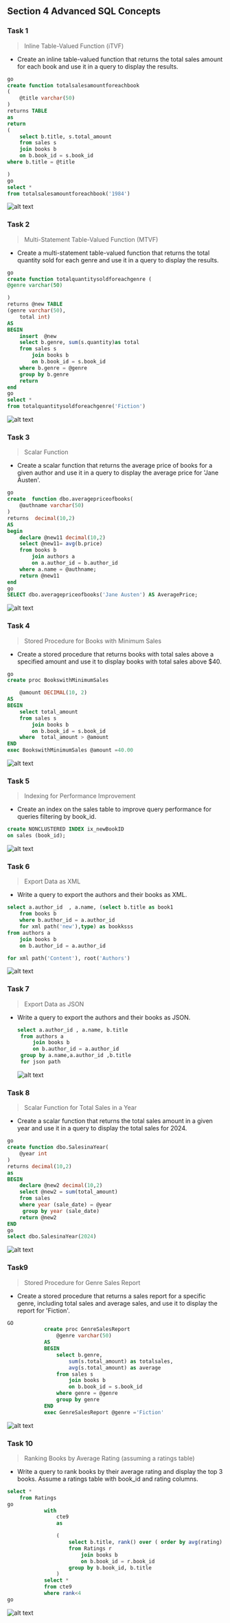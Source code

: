 ## Section 4 Advanced SQL Concepts

### Task 1

> Inline Table-Valued Function (iTVF)

- Create an inline table-valued function that returns the total sales amount for each book and use it in a query to display the results.

```sql
go
create function totalsalesamountforeachbook
(
    @title varchar(50)
)
returns TABLE
as
return
(
    select b.title, s.total_amount
    from sales s
    join books b
    on b.book_id = s.book_id
where b.title = @title

)
go
select *
from totalsalesamountforeachbook('1984')
```

![alt text](image-28.png)

### Task 2

> Multi-Statement Table-Valued Function (MTVF)

- Create a multi-statement table-valued function that returns the total quantity sold for each genre and use it in a query to display the results.

```sql
go
create function totalquantitysoldforeachgenre (
@genre varchar(50)

)
returns @new TABLE
(genre varchar(50),
    total int)
AS
BEGIN
    insert  @new
    select b.genre, sum(s.quantity)as total
    from sales s
        join books b
        on b.book_id = s.book_id
    where b.genre = @genre
    group by b.genre
    return
end
go
select *
from totalquantitysoldforeachgenre('Fiction')
```

![alt text](image-29.png)

### Task 3

> Scalar Function

- Create a scalar function that returns the average price of books for a given author and use it in a query to display the average price for 'Jane Austen'.

```sql
go
create  function dbo.averagepriceofbooks(
    @authname varchar(50)
)
returns  decimal(10,2)
AS
begin
    declare @new11 decimal(10,2)
    select @new11= avg(b.price)
    from books b
        join authors a
        on a.author_id = b.author_id
    where a.name = @authname;
    return @new11
end
go
SELECT dbo.averagepriceofbooks('Jane Austen') AS AveragePrice;
```

![alt text](image-30.png)

### Task 4

> Stored Procedure for Books with Minimum Sales

- Create a stored procedure that returns books with total sales above a specified amount and use it to display books with total sales above $40.

```sql
go
create proc BookswithMinimumSales

    @amount DECIMAL(10, 2)
AS
BEGIN
    select total_amount
    from sales s
        join books b
        on b.book_id = s.book_id
    where  total_amount > @amount
END
exec BookswithMinimumSales @amount =40.00
```

![alt text](image-31.png)

### Task 5

> Indexing for Performance Improvement

- Create an index on the sales table to improve query performance for queries filtering by book_id.

```sql
create NONCLUSTERED INDEX ix_newBookID
on sales (book_id);
```

![alt text](image-32.png)

### Task 6

> Export Data as XML

- Write a query to export the authors and their books as XML.

```sql
select a.author_id  , a.name, (select b.title as book1
    from books b
    where b.author_id = a.author_id
    for xml path('new'),type) as bookksss
from authors a
    join books b
    on b.author_id = a.author_id

for xml path('Content'), root('Authors')
```

![alt text](image-33.png)

### Task 7

> Export Data as JSON

- Write a query to export the authors and their books as JSON.
  ```sql
  select a.author_id , a.name, b.title
   from authors a
       join books b
       on b.author_id = a.author_id
   group by a.name,a.author_id ,b.title
   for json path
  ```
  ![alt text](image-37.png)

### Task 8

> Scalar Function for Total Sales in a Year

- Create a scalar function that returns the total sales amount in a given year and use it in a query to display the total sales for 2024.

```sql
go
create function dbo.SalesinaYear(
    @year int
)
returns decimal(10,2)
as
BEGIN
    declare @new2 decimal(10,2)
    select @new2 = sum(total_amount)
    from sales
    where year (sale_date) = @year
     group by year (sale_date)
    return @new2
END
go
select dbo.SalesinaYear(2024)
```

![alt text](image-34.png)

### Task9

> Stored Procedure for Genre Sales Report

- Create a stored procedure that returns a sales report for a specific genre, including total sales and average sales, and use it to display the report for 'Fiction'.

```sql
GO
            create proc GenreSalesReport
                @genre varchar(50)
            AS
            BEGIN
                select b.genre,
                    sum(s.total_amount) as totalsales,
                    avg(s.total_amount) as average
                from sales s
                    join books b
                    on b.book_id = s.book_id
                where genre = @genre
                group by genre
            END
            exec GenreSalesReport @genre ='Fiction'
```

![alt text](image-35.png)

### Task 10

> Ranking Books by Average Rating (assuming a ratings table)

- Write a query to rank books by their average rating and display the top 3 books. Assume a ratings table with book_id and rating columns.

```sql
select *
    from Ratings
go
            with
                cte9
                as

                (
                    select b.title, rank() over ( order by avg(rating)  desc ) as rank
                    from Ratings r
                        join books b
                        on b.book_id = r.book_id
                    group by b.book_id, b.title
                )
            select *
            from cte9
            where rank<4
go

```

![alt text](image-36.png)
